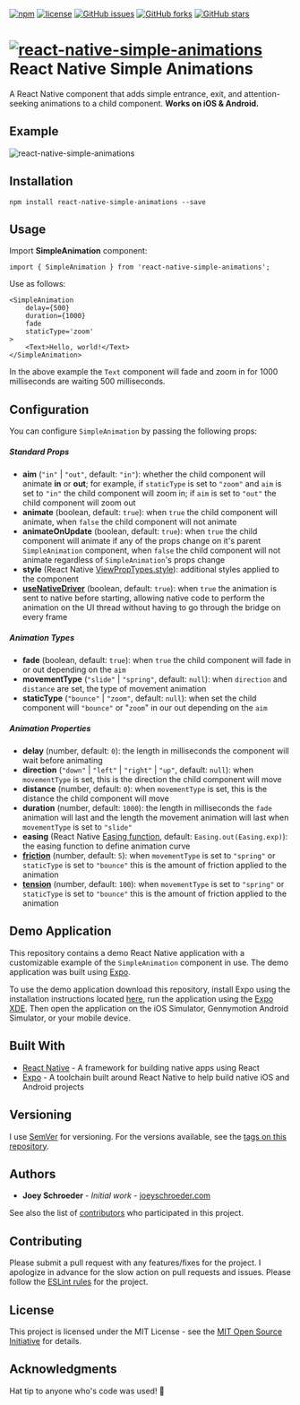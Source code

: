 [![npm](https://img.shields.io/npm/v/react-native-simple-animations.svg)](https://www.npmjs.com/package/react-native-simple-animations)
[![license](https://img.shields.io/github/license/mashape/apistatus.svg)]()
[![GitHub issues](https://img.shields.io/github/issues/joeyschroeder/react-native-simple-animations.svg)](https://github.com/joeyschroeder/react-native-simple-animations/issues)
[![GitHub forks](https://img.shields.io/github/forks/joeyschroeder/react-native-simple-animations.svg)](https://github.com/joeyschroeder/react-native-simple-animations/network)
[![GitHub stars](https://img.shields.io/github/stars/joeyschroeder/react-native-simple-animations.svg)](https://github.com/joeyschroeder/react-native-simple-animations/stargazers)

# [![react-native-simple-animations](https://i.imgur.com/Aw0bShe.png)](https://www.npmjs.com/package/react-native-simple-animations) React Native Simple Animations
A React Native component that adds simple entrance, exit, and attention-seeking animations to a child component. **Works on iOS & Android.**

## Example
![react-native-simple-animations](https://i.imgur.com/oBZtsvk.gif "react-native-simple-animations")

## Installation
`npm install react-native-simple-animations --save`

## Usage
Import **SimpleAnimation** component:

```
import { SimpleAnimation } from 'react-native-simple-animations';
```

Use as follows:

```
<SimpleAnimation
    delay={500}
    duration={1000}
    fade
    staticType='zoom'
>
	<Text>Hello, world!</Text>
</SimpleAnimation>
```
In the above example the `Text` component will fade and zoom in for 1000 milliseconds are waiting 500 milliseconds.

## Configuration
You can configure `SimpleAnimation` by passing the following props:

##### Standard Props
* **aim** (`"in"` | `"out"`, default: `"in"`): whether the child component will animate **in** or **out**; for example, if `staticType` is set to `"zoom"` and `aim` is set to `"in"` the child component will zoom in; if `aim` is set to `"out"` the child component will zoom out
* **animate** (boolean, default: `true`): when `true` the child component will animate, when `false` the child component will not animate
* **animateOnUpdate** (boolean, default: `true`): when `true` the child component will animate if any of the props change on it's parent `SimpleAnimation` component, when `false` the child component will not animate regardless of `SimpleAnimation`'s props change
* **style** (React Native [ViewPropTypes.style](https://facebook.github.io/react-native/docs/style.html)): additional styles applied to the component
* **[useNativeDriver](http://facebook.github.io/react-native/blog/2017/02/14/using-native-driver-for-animated.html)** (boolean, default: `true`): when `true` the animation is sent to native before starting, allowing native code to perform the animation on the UI thread without having to go through the bridge on every frame

##### Animation Types
* **fade** (boolean, default: `true`): when `true` the child component will fade in or out depending on the `aim`
* **movementType** (`"slide"` | `"spring"`, default: `null`): when `direction` and `distance` are set, the type of movement animation
* **staticType** (`"bounce"` | `"zoom"`, default: `null`): when set the child component will `"bounce"` or "`zoom`" in our out depending on the `aim`

##### Animation Properties
* **delay** (number, default: `0`): the length in milliseconds the component will wait before animating
* **direction** (`"down"` | `"left"` | `"right"` | `"up"`, default: `null`): when `movementType` is set, this is the direction the child component will move
* **distance** (number, default: `0`): when `movementType` is set, this is the distance the child component will move
* **duration** (number, default: `1000`): the length in milliseconds the `fade` animation will last and the length the movement animation will last when `movementType` is set to `"slide"`
* **easing** (React Native [Easing function](https://facebook.github.io/react-native/docs/easing.html), default: `Easing.out(Easing.exp)`): the easing function to define animation curve
* **[friction](https://facebook.github.io/react-native/docs/animated.html#spring)** (number, default: `5`): when `movementType` is set to `"spring"` or `staticType` is set to `"bounce"` this is the amount of friction applied to the animation
* **[tension](https://facebook.github.io/react-native/docs/animated.html#spring)** (number, default: `100`): when `movementType` is set to `"spring"` or `staticType` is set to `"bounce"` this is the amount of friction applied to the animation

## Demo Application
This repository contains a demo React Native application with a customizable example of the `SimpleAnimation` component in use.  The demo application was built using [Expo](https://expo.io/features).

To use the demo application download this repository, install Expo using the installation instructions located [here](https://docs.expo.io/versions/v28.0.0/introduction/installation), run the application using the [Expo XDE](https://expo.io/tools).  Then open the application on the iOS Simulator, Gennymotion Android Simulator, or your mobile device.

## Built With
* [React Native](https://facebook.github.io/react-native/) - A framework for building native apps using React
* [Expo](https://expo.io/learn) - A toolchain built around React Native to help build native iOS and Android projects

## Versioning
I use [SemVer](https://docs.npmjs.com/getting-started/semantic-versioning) for versioning. For the versions available, see the [tags on this repository](https://github.com/joeyschroeder/react-native-simple-animations/tags).

## Authors
* **Joey Schroeder** - *Initial work* - [joeyschroeder.com](https://joeyschroeder.com)

See also the list of [contributors](https://github.com/joeyschroeder/react-native-simple-animations/graphs/contributors) who participated in this project.

## Contributing
Please submit a pull request with any features/fixes for the project. I apologize in advance for the slow action on pull requests and issues. Please follow the [ESLint rules](https://github.com/joeyschroeder/react-native-simple-animations/blob/master/.eslintrc.json) for the project.

## License
This project is licensed under the MIT License - see the [MIT Open Source Initiative](https://opensource.org/licenses/MIT) for details.

## Acknowledgments
Hat tip to anyone who's code was used! 🤠

<!-- ## Usage
Import **AnimatedBackgroundColorView** component

```
import { AnimatedBackgroundColorView } from 'react-native-animated-background-color-view';
```

Use as follows:

```
<AnimatedBackgroundColorView color='#00aced' />
```
Each time the `color` prop value changes the `backgroundColor` will use the [React Native timing animation](https://facebook.github.io/react-native/docs/animated.html#timing) to animate from the previous value to the current value.

### Animate On Component Mount
You can also specifiy an initial color for the background color to animate from when the component mounts:
```
<AnimatedBackgroundColorView
    color='#00aced'
    initialColor='red'
/>
```
On mount the component `backgroundColor` will be `blue` and then animate to `#00aced`.

### Using the `children` Prop
The `AnimatedBackgroundColorView` component works just like the standard React Native `View` component.  `AnimatedBackgroundColorView` is designed to be nested inside other `View` components or other `AnimatedBackgroundColorView` components and can have 0 to many children of any type.

```
class AnimatedBackgroundColorViewWithText extends Component {
    render = () => {
        return (
            <AnimatedBackgroundColorView
                color='#00aced'
                initialColor='red'
            >
                <Text>Hello, world!</Text>
            </AnimatedBackgroundColorView>
        );
    }
}
``` -->
